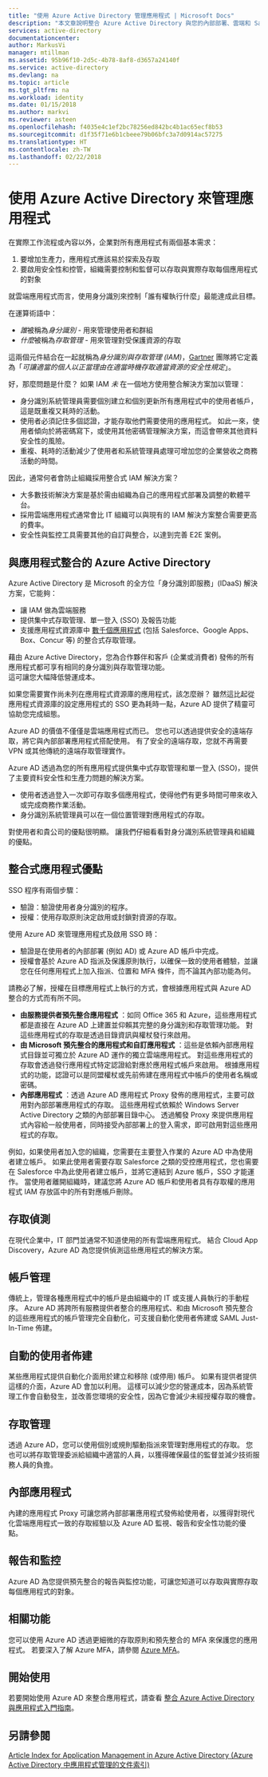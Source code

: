 ```yaml
---
title: "使用 Azure Active Directory 管理應用程式 | Microsoft Docs"
description: "本文章說明整合 Azure Active Directory 與您的內部部署、雲端和 SaaS 應用程式的優點。"
services: active-directory
documentationcenter: 
author: MarkusVi
manager: mtillman
ms.assetid: 95b96f10-2d5c-4b78-8af8-d3657a24140f
ms.service: active-directory
ms.devlang: na
ms.topic: article
ms.tgt_pltfrm: na
ms.workload: identity
ms.date: 01/15/2018
ms.author: markvi
ms.reviewer: asteen
ms.openlocfilehash: f4035e4c1ef2bc78256ed842bc4b1ac65ecf8b53
ms.sourcegitcommit: d1f35f71e6b1cbeee79b06bfc3a7d0914ac57275
ms.translationtype: HT
ms.contentlocale: zh-TW
ms.lasthandoff: 02/22/2018
---
```

# <a name="managing-applications-with-azure-active-directory"></a>使用 Azure Active Directory 來管理應用程式
在實際工作流程或內容以外，企業對所有應用程式有兩個基本需求：

1. 要增加生產力，應用程式應該易於探索及存取
2. 要啟用安全性和控管，組織需要控制和監督可以存取與實際存取每個應用程式的對象

就雲端應用程式而言，使用身分識別來控制「誰有權執行什麼」最能達成此目標。

在運算術語中：

* *誰*被稱為*身分識別* - 用來管理使用者和群組
* *什麼*被稱為*存取管理* - 用來管理對受保護資源的存取

這兩個元件結合在一起就稱為*身分識別與存取管理 (IAM)*，[Gartner](http://www.gartner.com/it-glossary/identity-and-access-management-iam) 團隊將它定義為「*可讓適當的個人以正當理由在適當時機存取適當資源的安全性規定*」。

好，那麼問題是什麼？ 如果 IAM *未* 在一個地方使用整合解決方案加以管理：

* 身分識別系統管理員需要個別建立和個別更新所有應用程式中的使用者帳戶，這是既重複又耗時的活動。
* 使用者必須記住多個認證，才能存取他們需要使用的應用程式。 如此一來，使用者傾向於將密碼寫下，或使用其他密碼管理解決方案，而這會帶來其他資料安全性的風險。
* 重複、耗時的活動減少了使用者和系統管理員處理可增加您的企業營收之商務活動的時間。

因此，通常何者會防止組織採用整合式 IAM 解決方案？

* 大多數技術解決方案是基於需由組織為自己的應用程式部署及調整的軟體平台。
* 採用雲端應用程式通常會比 IT 組織可以與現有的 IAM 解決方案整合需要更高的費率。
* 安全性與監控工具需要其他的自訂與整合，以達到完善 E2E 案例。

## <a name="azure-active-directory-integrated-with-applications"></a>與應用程式整合的 Azure Active Directory
Azure Active Directory 是 Microsoft 的全方位「身分識別即服務」(IDaaS) 解決方案，它能夠：

* 讓 IAM 做為雲端服務 
* 提供集中式存取管理、單一登入 (SSO) 及報告功能 
* 支援應用程式資源庫中 [數千個應用程式](https://azure.microsoft.com/marketplace/active-directory/) (包括 Salesforce、Google Apps、Box、Concur 等) 的整合式存取管理。 

藉由 Azure Active Directory，您為合作夥伴和客戶 (企業或消費者) 發佈的所有應用程式都可享有相同的身分識別與存取管理功能。<br> 這可讓您大幅降低營運成本。

如果您需要實作尚未列在應用程式資源庫的應用程式，該怎麼辦？ 雖然這比起從應用程式資源庫的設定應用程式的 SSO 更為耗時一點，Azure AD 提供了精靈可協助您完成組態。

Azure AD 的價值不僅僅是雲端應用程式而已。 您也可以透過提供安全的遠端存取，將它與內部部署應用程式搭配使用。 有了安全的遠端存取，您就不再需要 VPN 或其他傳統的遠端存取管理實作。

Azure AD 透過為您的所有應用程式提供集中式存取管理和單一登入 (SSO)，提供了主要資料安全性和生產力問題的解決方案。

* 使用者透過登入一次即可存取多個應用程式，使得他們有更多時間可帶來收入或完成商務作業活動。
* 身分識別系統管理員可以在一個位置管理對應用程式的存取。

對使用者和貴公司的優點很明顯。 讓我們仔細看看對身分識別系統管理員和組織的優點。

## <a name="integrated-application-benefits"></a>整合式應用程式優點
SSO 程序有兩個步驟：

* 驗證：驗證使用者身分識別的程序。
* 授權：使用存取原則決定啟用或封鎖對資源的存取。

使用 Azure AD 來管理應用程式及啟用 SSO 時：

* 驗證是在使用者的內部部署 (例如 AD) 或 Azure AD 帳戶中完成。
* 授權會基於 Azure AD 指派及保護原則執行，以確保一致的使用者體驗，並讓您在任何應用程式上加入指派、位置和 MFA 條件，而不論其內部功能為何。

請務必了解，授權在目標應用程式上執行的方式，會根據應用程式與 Azure AD 整合的方式而有所不同。

* **由服務提供者預先整合應用程式** ：如同 Office 365 和 Azure，這些應用程式都是直接在 Azure AD 上建置並仰賴其完整的身分識別和存取管理功能。 對這些應用程式的存取是透過目錄資訊與權杖發行來啟用。
* **由 Microsoft 預先整合的應用程式和自訂應用程式** ：這些是依賴內部應用程式目錄並可獨立於 Azure AD 運作的獨立雲端應用程式。 對這些應用程式的存取會透過發行應用程式特定認證給對應於應用程式帳戶來啟用。 根據應用程式的功能，認證可以是同盟權杖或先前佈建在應用程式中帳戶的使用者名稱或密碼。
* **內部應用程式** ：透過 Azure AD 應用程式 Proxy 發佈的應用程式，主要可啟用對內部部署應用程式的存取。 這些應用程式依賴於 Windows Server Active Directory 之類的內部部署目錄中心。 透過觸發 Proxy 來提供應用程式內容給一般使用者，同時接受內部部署上的登入需求，即可啟用對這些應用程式的存取。

例如，如果使用者加入您的組織，您需要在主要登入作業的 Azure AD 中為使用者建立帳戶。 如果此使用者需要存取 Salesforce 之類的受控應用程式，您也需要在 Salesforce 中為此使用者建立帳戶，並將它連結到 Azure 帳戶，SSO 才能運作。 當使用者離開組織時，建議您將 Azure AD 帳戶和使用者具有存取權的應用程式 IAM 存放區中的所有對應帳戶刪除。

## <a name="access-detection"></a>存取偵測
在現代企業中，IT 部門並通常不知道使用的所有雲端應用程式。 結合 Cloud App Discovery，Azure AD 為您提供偵測這些應用程式的解決方案。

## <a name="account-management"></a>帳戶管理
傳統上，管理各種應用程式中的帳戶是由組織中的 IT 或支援人員執行的手動程序。 Azure AD 將跨所有服務提供者整合的應用程式、和由 Microsoft 預先整合的這些應用程式的帳戶管理完全自動化，可支援自動化使用者佈建或 SAML Just-In-Time 佈建。

## <a name="automated-user-provisioning"></a>自動的使用者佈建
某些應用程式提供自動化介面用於建立和移除 (或停用) 帳戶。 如果有提供者提供這樣的介面，Azure AD 會加以利用。 這樣可以減少您的營運成本，因為系統管理工作會自動發生，並改善您環境的安全性，因為它會減少未經授權存取的機會。

## <a name="access-management"></a>存取管理
透過 Azure AD，您可以使用個別或規則驅動指派來管理對應用程式的存取。 您也可以將存取管理委派給組織中適當的人員，以獲得確保最佳的監督並減少技術服務人員的負擔。

## <a name="on-premises-applications"></a>內部應用程式
內建的應用程式 Proxy 可讓您將內部部署應用程式發佈給使用者，以獲得對現代化雲端應用程式一致的存取經驗以及 Azure AD 監視、報告和安全性功能的優點。

## <a name="reporting-and-monitoring"></a>報告和監控
Azure AD 為您提供預先整合的報告與監控功能，可讓您知道可以存取與實際存取每個應用程式的對象。

## <a name="related-capabilities"></a>相關功能
您可以使用 Azure AD 透過更細微的存取原則和預先整合的 MFA 來保護您的應用程式。 若要深入了解 Azure MFA，請參閱 [Azure MFA](https://azure.microsoft.com/services/multi-factor-authentication/)。

## <a name="getting-started"></a>開始使用
若要開始使用 Azure AD 來整合應用程式，請查看 [整合 Azure Active Directory 與應用程式入門指南](active-directory-integrating-applications-getting-started.md)。

## <a name="see-also"></a>另請參閱
[Article Index for Application Management in Azure Active Directory (Azure Active Directory 中應用程式管理的文件索引)](active-directory-apps-index.md)

